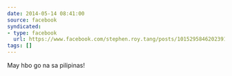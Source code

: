 ```yaml
---
date: 2014-05-14 08:41:00
source: facebook
syndicated:
- type: facebook
  url: https://www.facebook.com/stephen.roy.tang/posts/10152958462023912
tags: []
---
```


May hbo go na sa pilipinas!